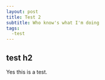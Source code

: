 ```yaml
---
layout: post
title: Test 2
subtitle: Who know's what I'm doing
tags:
  -test
---
```


## test h2

Yes this is a test.